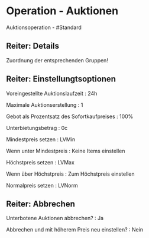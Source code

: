 # Operation - Auktionen
Auktionsoperation - #Standard

## Reiter: Details
Zuordnung der entsprechenden Gruppen!

## Reiter: Einstellungtsoptionen

Voreingestellte Auktionslaufzeit                : 24h

Maximale Auktionserstellung                     : 1

Gebot als Prozentsatz des Sofortkaufpreises     : 100%

Unterbietungsbetrag                             : 0c

Mindestpreis setzen                             : LVMin

Wenn unter Mindestpreis                         : Keine Items einstellen

Höchstpreis setzen                              : LVMax

Wenn über Höchstpreis                           : Zum Höchstpreis einstellen

Normalpreis setzen                              : LVNorm

## Reiter: Abbrechen
Unterbotene Auktionen abbrechen?                : Ja

Abbrechen und mit höherem Preis neu einstellen? : Nein

